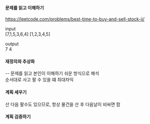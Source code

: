 #### 문제를 읽고 이해하기
https://leetcode.com/problems/best-time-to-buy-and-sell-stock-ii/

input</br>
[7,1,5,3,6,4]
[1,2,3,4,5]


output</br>
7
4


#### 재정의와 추상화<br>
-- 문제를 읽고 본인이 이해하기 쉬운 방식으로 해석<br>
순서대로 사고 팔 수 있을 떄 최대차익

#### 계획 세우기<br>
산 다음 팔수도 있으므로, 항상 물건을 산 후 다음날이 비싸면 팜

#### 계획 검증하기

